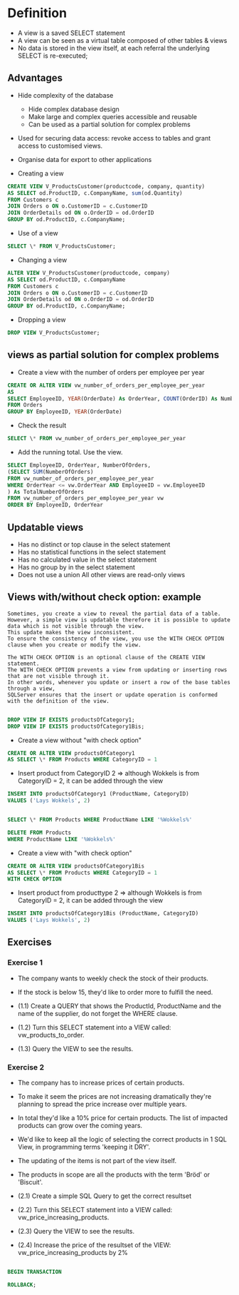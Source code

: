 # Definition

- A view is a saved SELECT statement
- A view can be seen as a virtual table composed of other tables & views
- No data is stored in the view itself, at each referral the underlying SELECT is re-executed;

## Advantages

- Hide complexity of the database
  - Hide complex database design
  - Make large and complex queries accessible and reusable
  - Can be used as a partial solution for complex problems
- Used for securing data access: revoke access to tables and grant access to customised views.
- Organise data for export to other applications

- Creating a view

```sql
CREATE VIEW V_ProductsCustomer(productcode, company, quantity)
AS SELECT od.ProductID, c.CompanyName, sum(od.Quantity)
FROM Customers c
JOIN Orders o ON o.CustomerID = c.CustomerID
JOIN OrderDetails od ON o.OrderID = od.OrderID
GROUP BY od.ProductID, c.CompanyName;
```

- Use of a view

```sql
SELECT \* FROM V_ProductsCustomer;
```

- Changing a view

```sql
ALTER VIEW V_ProductsCustomer(productcode, company)
AS SELECT od.ProductID, c.CompanyName
FROM Customers c
JOIN Orders o ON o.CustomerID = c.CustomerID
JOIN OrderDetails od ON o.OrderID = od.OrderID
GROUP BY od.ProductID, c.CompanyName;

```

- Dropping a view

```sql
DROP VIEW V_ProductsCustomer;
```

## views as partial solution for complex problems

- Create a view with the number of orders per employee per year

```sql
CREATE OR ALTER VIEW vw_number_of_orders_per_employee_per_year
AS
SELECT EmployeeID, YEAR(OrderDate) As OrderYear, COUNT(OrderID) As NumberOfOrders
FROM Orders
GROUP BY EmployeeID, YEAR(OrderDate)
```

- Check the result

```sql
SELECT \* FROM vw_number_of_orders_per_employee_per_year
```

- Add the running total. Use the view.

```sql
SELECT EmployeeID, OrderYear, NumberOfOrders,
(SELECT SUM(NumberOfOrders)
FROM vw_number_of_orders_per_employee_per_year
WHERE OrderYear <= vw.OrderYear AND EmployeeID = vw.EmployeeID
) As TotalNumberOfOrders
FROM vw_number_of_orders_per_employee_per_year vw
ORDER BY EmployeeID, OrderYear
```

## Updatable views

- Has no distinct or top clause in the select statement
- Has no statistical functions in the select statement
- Has no calculated value in the select statement
- Has no group by in the select statement
- Does not use a union
  All other views are read-only views

## Views with/without check option: example

```
Sometimes, you create a view to reveal the partial data of a table.
However, a simple view is updatable therefore it is possible to update data which is not visible through the view.
This update makes the view inconsistent.
To ensure the consistency of the view, you use the WITH CHECK OPTION clause when you create or modify the view.

The WITH CHECK OPTION is an optional clause of the CREATE VIEW statement.
The WITH CHECK OPTION prevents a view from updating or inserting rows that are not visible through it.
In other words, whenever you update or insert a row of the base tables through a view,
SQLServer ensures that the insert or update operation is conformed with the definition of the view.

```

```sql

DROP VIEW IF EXISTS productsOfCategory1;
DROP VIEW IF EXISTS productsOfCategory1Bis;
```

- Create a view without "with check option"

```sql
CREATE OR ALTER VIEW productsOfCategory1
AS SELECT \* FROM Products WHERE CategoryID = 1
```

- Insert product from CategoryID 2 => although Wokkels is from CategoryID = 2, it can be added through the view

```sql
INSERT INTO productsOfCategory1 (ProductName, CategoryID)
VALUES ('Lays Wokkels', 2)
```

```sql

SELECT \* FROM Products WHERE ProductName LIKE '%Wokkels%'

DELETE FROM Products
WHERE ProductName LIKE '%Wokkels%'
```

- Create a view with "with check option"

```sql
CREATE OR ALTER VIEW productsOfCategory1Bis
AS SELECT \* FROM Products WHERE CategoryID = 1
WITH CHECK OPTION
```

- Insert product from producttype 2 => although Wokkels is from CategoryID = 2, it can be added through the view

```sql
INSERT INTO productsOfCategory1Bis (ProductName, CategoryID)
VALUES ('Lays Wokkels', 2)
```

## Exercises

### Exercise 1

- The company wants to weekly check the stock of their products.
- If the stock is below 15, they'd like to order more to fulfill the need.

- (1.1) Create a QUERY that shows the ProductId, ProductName and the name of the supplier, do not forget the WHERE clause.

- (1.2) Turn this SELECT statement into a VIEW called: vw_products_to_order.

- (1.3) Query the VIEW to see the results.

### Exercise 2

- The company has to increase prices of certain products.
- To make it seem the prices are not increasing dramatically they're planning to spread the price increase over multiple years.
- In total they'd like a 10% price for certain products. The list of impacted products can grow over the coming years.
- We'd like to keep all the logic of selecting the correct products in 1 SQL View, in programming terms 'keeping it DRY'.
- The updating of the items is not part of the view itself.
- The products in scope are all the products with the term 'Bröd' or 'Biscuit'.

- (2.1) Create a simple SQL Query to get the correct resultset

- (2.2) Turn this SELECT statement into a VIEW called: vw_price_increasing_products.

- (2.3) Query the VIEW to see the results.

- (2.4) Increase the price of the resultset of the VIEW: vw_price_increasing_products by 2%

```sql

BEGIN TRANSACTION

ROLLBACK;
```
